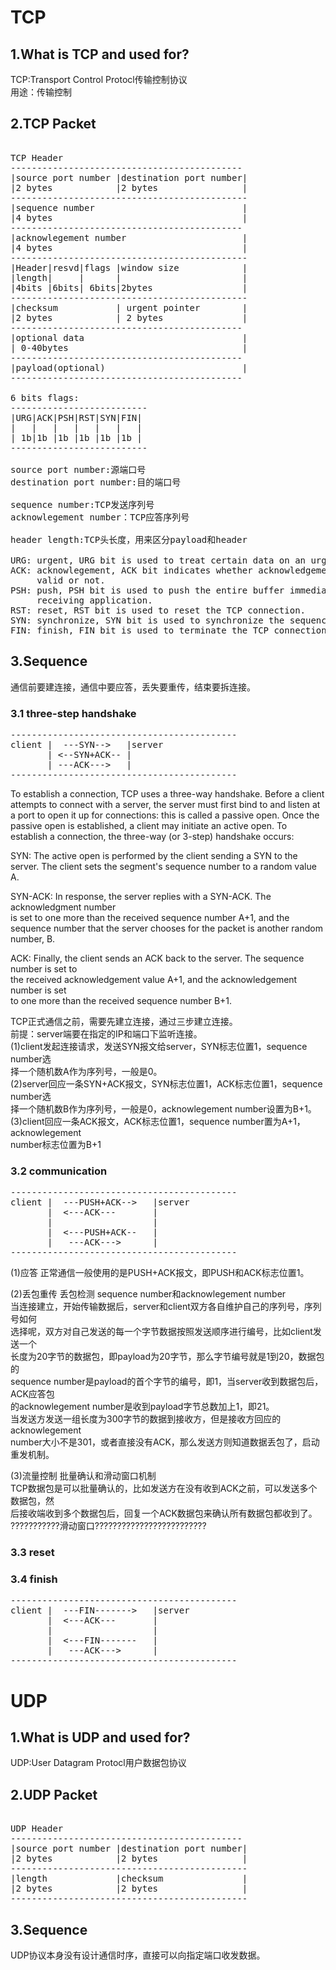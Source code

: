 # TCP  
  
## 1.What is TCP and used for?  
TCP:Transport Control Protocl传输控制协议  
用途：传输控制  
  
## 2.TCP Packet  
<pre>  
TCP Header  
--------------------------------------------  
|source port number |destination port number|  
|2 bytes            |2 bytes                |  
---------------------------------------------  
|sequence number                            |  
|4 bytes                                    |  
--------------------------------------------  
|acknowlegement number                      |  
|4 bytes                                    |  
---------------------------------------------  
|Header|resvd|flags |window size            |             
|length|     |      |                       |  
|4bits |6bits| 6bits|2bytes                 |       
---------------------------------------------  
|checksum           | urgent pointer        |  
|2 bytes            | 2 bytes               |  
--------------------------------------------  
|optional data                              |  
| 0-40bytes                                 |  
--------------------------------------------  
|payload(optional)                          |  
--------------------------------------------  
  
6 bits flags:  
--------------------------  
|URG|ACK|PSH|RST|SYN|FIN|             
|   |   |   |   |   |   |  
| 1b|1b |1b |1b |1b |1b |       
--------------------------  
  
source port number:源端口号  
destination port number:目的端口号  
  
sequence number:TCP发送序列号  
acknowlegement number：TCP应答序列号  
  
header length:TCP头长度，用来区分payload和header  
  
URG: urgent, URG bit is used to treat certain data on an urgent basis  
ACK: acknowlegement, ACK bit indicates whether acknowledgement number field is  
     valid or not.  
PSH: push, PSH bit is used to push the entire buffer immediately to the  
     receiving application.  
RST: reset, RST bit is used to reset the TCP connection.  
SYN: synchronize, SYN bit is used to synchronize the sequence numbers.  
FIN: finish, FIN bit is used to terminate the TCP connection.  
</pre>  
  
## 3.Sequence  
通信前要建连接，通信中要应答，丢失要重传，结束要拆连接。    

### 3.1 three-step handshake  
<pre>
-------------------------------------------
client |  ---SYN-->   |server
       | <--SYN+ACK-- |
	   | ---ACK--->   |
-------------------------------------------
</pre>
To establish a connection, TCP uses a three-way handshake. Before a client    
attempts to connect with a server, the server must first bind to and listen at    
a port to open it up for connections: this is called a passive open. Once the    
passive open is established, a client may initiate an active open. To    
establish a connection, the three-way (or 3-step) handshake occurs:     
    
SYN: The active open is performed by the client sending a SYN to the    
	 server. The client sets the segment's sequence number to a random value A.    
    
SYN-ACK: In response, the server replies with a SYN-ACK. The acknowledgment number     
         is set to one more than the received sequence number A+1, and the     
		 sequence number that the server chooses for the packet is another random number, B.    
    
ACK: Finally, the client sends an ACK back to the server. The sequence number is set to     
	 the received acknowledgement value A+1, and the acknowledgement number is set     
	 to one more than the received sequence number B+1.    
	  
TCP正式通信之前，需要先建立连接，通过三步建立连接。  
前提：server端要在指定的IP和端口下监听连接。  
(1)client发起连接请求，发送SYN报文给server，SYN标志位置1，sequence number选  
   择一个随机数A作为序列号，一般是0。  
(2)server回应一条SYN+ACK报文，SYN标志位置1，ACK标志位置1，sequence number选  
   择一个随机数B作为序列号，一般是0，acknowlegement number设置为B+1。  
(3)client回应一条ACK报文，ACK标志位置1，sequence number置为A+1，acknowlegement  
   number标志位置为B+1  

### 3.2 communication  
<pre>
-------------------------------------------
client |  ---PUSH+ACK-->   |server
       |  <---ACK---       |
       |                   |
	   |  <---PUSH+ACK--   |
       |   ---ACK--->      |
-------------------------------------------
</pre>
(1)应答 
正常通信一般使用的是PUSH+ACK报文，即PUSH和ACK标志位置1。  

(2)丢包重传
丢包检测
sequence number和acknowlegement number  
当连接建立，开始传输数据后，server和client双方各自维护自己的序列号，序列号如何  
选择呢，双方对自己发送的每一个字节数据按照发送顺序进行编号，比如client发送一个  
长度为20字节的数据包，即payload为20字节，那么字节编号就是1到20，数据包的  
sequence number是payload的首个字节的编号，即1，当server收到数据包后，ACK应答包  
的acknowlegement number是收到payload字节总数加上1，即21。  
当发送方发送一组长度为300字节的数据到接收方，但是接收方回应的acknowlegement  
number大小不是301，或者直接没有ACK，那么发送方则知道数据丢包了，启动重发机制。  

(3)流量控制
批量确认和滑动窗口机制  
TCP数据包是可以批量确认的，比如发送方在没有收到ACK之前，可以发送多个数据包，然  
后接收端收到多个数据包后，回复一个ACK数据包来确认所有数据包都收到了。  
???????????滑动窗口?????????????????????????  
  
### 3.3 reset  
  
### 3.4 finish   
<pre>
-------------------------------------------
client |  ---FIN------->   |server
       |  <---ACK---       |
       |                   |
	   |  <---FIN-------   |
       |   ---ACK--->      |
-------------------------------------------
</pre>
  
# UDP  
## 1.What is UDP and used for?  
UDP:User Datagram Protocl用户数据包协议  
  
## 2.UDP Packet  
<pre>  
UDP Header  
--------------------------------------------  
|source port number |destination port number|  
|2 bytes            |2 bytes                |  
---------------------------------------------  
|length             |checksum               |  
|2 bytes            |2 bytes                |  
---------------------------------------------  
</pre>  
  
## 3.Sequence  
UDP协议本身没有设计通信时序，直接可以向指定端口收发数据。  
